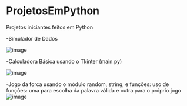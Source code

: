 # ProjetosEmPython
Projetos iniciantes feitos em Python

-Simulador de Dados 

![image](https://user-images.githubusercontent.com/54475600/229872842-d08bda11-3ff4-4a9f-a974-7ab9a340204a.png)

-Calculadora Básica usando o Tkinter (main.py)

![image](https://github.com/lukask028/ProjetosEmPython/assets/54475600/cfdf9b5a-bd5a-4f9b-acc9-356905a7ad0b)


-Jogo da forca usando o módulo random, string, e funções:
uso de funções:
uma para escolha da palavra válida
e outra para o próprio jogo
![image](https://github.com/lukask028/ProjetosEmPython/assets/54475600/ced96a1d-d8ce-4d48-b09f-10cab49d40dd)

